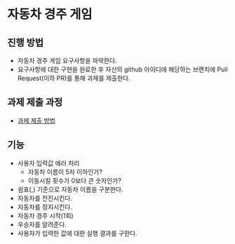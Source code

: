 # 자동차 경주 게임
## 진행 방법
* 자동차 경주 게임 요구사항을 파악한다.
* 요구사항에 대한 구현을 완료한 후 자신의 github 아이디에 해당하는 브랜치에 Pull Request(이하 PR)를 통해 과제를 제출한다.

## 과제 제출 과정
* [과제 제출 방법](https://github.com/next-step/nextstep-docs/tree/master/precourse)

## 기능
* 사용자 입력값 에러 처리
  * 자동차 이름이 5자 이하인가?
  * 이동시킬 횟수가 0보다 큰 숫자인가?
* 쉼표(,) 기준으로 자동차 이름을 구분한다.
* 자동차를 전진시킨다.
* 자동차를 정지시킨다.
* 자동차 경주 시작(1회)
* 우승자를 알려준다.
* 사용자가 입력한 값에 대한 실행 결과를 구한다.